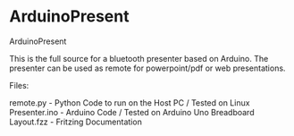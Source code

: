 ArduinoPresent
==============

ArduinoPresent

This is the full source for a bluetooth presenter based on Arduino.
The presenter can be used as remote for powerpoint/pdf or web presentations.


Files:

remote.py - Python Code to run on the Host PC / Tested on Linux
Presenter.ino - Arduino Code / Tested on Arduino Uno
Breadboard Layout.fzz - Fritzing Documentation
